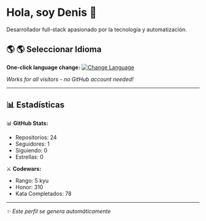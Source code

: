# Hola, soy Denis 👋

Desarrollador full-stack apasionado por la tecnología y automatización.

## 🌎 🌎 Seleccionar Idioma

**One-click language change:**
[![Change Language](https://img.shields.io/badge/🌎_Change_Language-Click_Here-purple?style=for-the-badge)](https://denisv2112.github.io/CUSTOM_GITHUB_OVERVIEW/selector.html)

*Works for all visitors - no GitHub account needed!*

---

## 📊 Estadísticas

📊 **GitHub Stats:**
- Repositorios: 24
- Seguidores: 1
- Siguiendo: 0
- Estrellas: 0

⚔️ **Codewars:**
- Rango: 5 kyu
- Honor: 310
- Kata Completados: 78

---

*✨ Este perfil se genera automáticamente*
